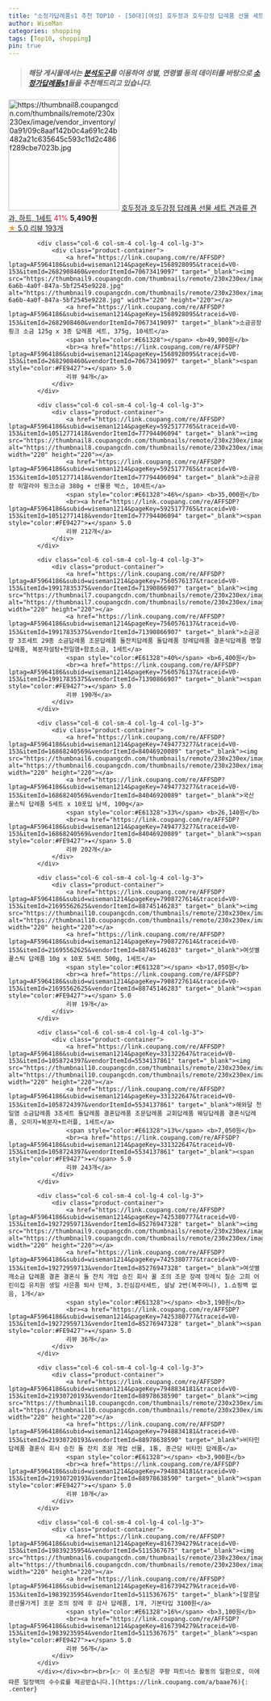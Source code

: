```yaml
---
title: "소정가답례품s1 추천 TOP10 - [50대][여성] 호두정과 호두강정 답례품 선물 세트 견과류 견과, 하트, 1세트"
author: WiseMan
categories: shopping
tags: [Top10, shopping]
pin: true
---
```


> ##### 해당 게시물에서는 [**분석도구**](https://itemscout.io/)를 이용하여 **성별**, **연령별** 등의 데이터를 바탕으로 [**소정가답례품s1**](https://link.coupang.com/a/baae76)들을 추천해드리고 있습니다.
<div class="container"><div class="row">
            <div class="col-6 col-sm-4 col-lg-4 col-lg-3">
                <div class="product-container">
                    <a href="https://link.coupang.com/re/AFFSDP?lptag=AF5964186&subid=wiseman1214&pageKey=8002364374&traceid=V0-153&itemId=22293010802&vendorItemId=89338571882" target="_blank"><img src="https://thumbnail8.coupangcdn.com/thumbnails/remote/230x230ex/image/vendor_inventory/0a91/09c8aaf142b0c4a691c24b482a21c635645c593c11d2c486f289cbe7023b.jpg" alt="https://thumbnail8.coupangcdn.com/thumbnails/remote/230x230ex/image/vendor_inventory/0a91/09c8aaf142b0c4a691c24b482a21c635645c593c11d2c486f289cbe7023b.jpg" width="220" height="220"></a>
                    <a href="https://link.coupang.com/re/AFFSDP?lptag=AF5964186&subid=wiseman1214&pageKey=8002364374&traceid=V0-153&itemId=22293010802&vendorItemId=89338571882" target="_blank">호두정과 호두강정 답례품 선물 세트 견과류 견과, 하트, 1세트</a>
                    <span style="color:#E61328">41%</span> <b>5,490원</b>
                    <br><a href="https://link.coupang.com/re/AFFSDP?lptag=AF5964186&subid=wiseman1214&pageKey=8002364374&traceid=V0-153&itemId=22293010802&vendorItemId=89338571882" target="_blank"><span style="color:#FE9427">★</span> 5.0
                    리뷰 193개</a>
                </div>
            </div>
            
            <div class="col-6 col-sm-4 col-lg-4 col-lg-3">
                <div class="product-container">
                    <a href="https://link.coupang.com/re/AFFSDP?lptag=AF5964186&subid=wiseman1214&pageKey=1568928095&traceid=V0-153&itemId=2682908460&vendorItemId=70673419097" target="_blank"><img src="https://thumbnail9.coupangcdn.com/thumbnails/remote/230x230ex/image/retail/images/2020/04/28/16/5/7800678d-6a6b-4a0f-847a-5bf2545e9228.jpg" alt="https://thumbnail9.coupangcdn.com/thumbnails/remote/230x230ex/image/retail/images/2020/04/28/16/5/7800678d-6a6b-4a0f-847a-5bf2545e9228.jpg" width="220" height="220"></a>
                    <a href="https://link.coupang.com/re/AFFSDP?lptag=AF5964186&subid=wiseman1214&pageKey=1568928095&traceid=V0-153&itemId=2682908460&vendorItemId=70673419097" target="_blank">소금공장 핑크 소금 125g x 3종 답례품 세트, 375g, 10세트</a>
                    <span style="color:#E61328"></span> <b>49,900원</b>
                    <br><a href="https://link.coupang.com/re/AFFSDP?lptag=AF5964186&subid=wiseman1214&pageKey=1568928095&traceid=V0-153&itemId=2682908460&vendorItemId=70673419097" target="_blank"><span style="color:#FE9427">★</span> 5.0
                    리뷰 94개</a>
                </div>
            </div>
            
            <div class="col-6 col-sm-4 col-lg-4 col-lg-3">
                <div class="product-container">
                    <a href="https://link.coupang.com/re/AFFSDP?lptag=AF5964186&subid=wiseman1214&pageKey=5925177765&traceid=V0-153&itemId=10512771418&vendorItemId=77794406094" target="_blank"><img src="https://thumbnail8.coupangcdn.com/thumbnails/remote/230x230ex/image/rs_quotation_api/qtxoqp1n/e67d2f764a384b8380a6c137ab71be1c.jpg" alt="https://thumbnail8.coupangcdn.com/thumbnails/remote/230x230ex/image/rs_quotation_api/qtxoqp1n/e67d2f764a384b8380a6c137ab71be1c.jpg" width="220" height="220"></a>
                    <a href="https://link.coupang.com/re/AFFSDP?lptag=AF5964186&subid=wiseman1214&pageKey=5925177765&traceid=V0-153&itemId=10512771418&vendorItemId=77794406094" target="_blank">소금공장 히말라야 핑크소금 380g + 선물용 박스, 10세트</a>
                    <span style="color:#E61328">46%</span> <b>35,000원</b>
                    <br><a href="https://link.coupang.com/re/AFFSDP?lptag=AF5964186&subid=wiseman1214&pageKey=5925177765&traceid=V0-153&itemId=10512771418&vendorItemId=77794406094" target="_blank"><span style="color:#FE9427">★</span> 5.0
                    리뷰 212개</a>
                </div>
            </div>
            
            <div class="col-6 col-sm-4 col-lg-4 col-lg-3">
                <div class="product-container">
                    <a href="https://link.coupang.com/re/AFFSDP?lptag=AF5964186&subid=wiseman1214&pageKey=7560576137&traceid=V0-153&itemId=19917835375&vendorItemId=71390866907" target="_blank"><img src="https://thumbnail7.coupangcdn.com/thumbnails/remote/230x230ex/image/vendor_inventory/77aa/7e2bcf0689c39623fd370a721e2e5f60154a465ec380b3cd4c6470ee4ca8.jpg" alt="https://thumbnail7.coupangcdn.com/thumbnails/remote/230x230ex/image/vendor_inventory/77aa/7e2bcf0689c39623fd370a721e2e5f60154a465ec380b3cd4c6470ee4ca8.jpg" width="220" height="220"></a>
                    <a href="https://link.coupang.com/re/AFFSDP?lptag=AF5964186&subid=wiseman1214&pageKey=7560576137&traceid=V0-153&itemId=19917835375&vendorItemId=71390866907" target="_blank">소금공장 3조세트 29종 소금답례품 조문답례품 돌잔치답례품 돌답례품 장례답례품 결혼식답례품 명절답례품, 복분자설탕+천일염+함초소금, 1세트</a>
                    <span style="color:#E61328">40%</span> <b>6,400원</b>
                    <br><a href="https://link.coupang.com/re/AFFSDP?lptag=AF5964186&subid=wiseman1214&pageKey=7560576137&traceid=V0-153&itemId=19917835375&vendorItemId=71390866907" target="_blank"><span style="color:#FE9427">★</span> 5.0
                    리뷰 190개</a>
                </div>
            </div>
            
            <div class="col-6 col-sm-4 col-lg-4 col-lg-3">
                <div class="product-container">
                    <a href="https://link.coupang.com/re/AFFSDP?lptag=AF5964186&subid=wiseman1214&pageKey=7494773277&traceid=V0-153&itemId=16868240569&vendorItemId=84046920089" target="_blank"><img src="https://thumbnail6.coupangcdn.com/thumbnails/remote/230x230ex/image/vendor_inventory/bdfb/49222f4e66c6f1d4c3b9f109fad3b72a694fb486681a47f92a541e6e9132.jpg" alt="https://thumbnail6.coupangcdn.com/thumbnails/remote/230x230ex/image/vendor_inventory/bdfb/49222f4e66c6f1d4c3b9f109fad3b72a694fb486681a47f92a541e6e9132.jpg" width="220" height="220"></a>
                    <a href="https://link.coupang.com/re/AFFSDP?lptag=AF5964186&subid=wiseman1214&pageKey=7494773277&traceid=V0-153&itemId=16868240569&vendorItemId=84046920089" target="_blank">국산 꿀스틱 답례품 5세트 x 10포입 남색, 100g</a>
                    <span style="color:#E61328">33%</span> <b>26,140원</b>
                    <br><a href="https://link.coupang.com/re/AFFSDP?lptag=AF5964186&subid=wiseman1214&pageKey=7494773277&traceid=V0-153&itemId=16868240569&vendorItemId=84046920089" target="_blank"><span style="color:#FE9427">★</span> 5.0
                    리뷰 202개</a>
                </div>
            </div>
            
            <div class="col-6 col-sm-4 col-lg-4 col-lg-3">
                <div class="product-container">
                    <a href="https://link.coupang.com/re/AFFSDP?lptag=AF5964186&subid=wiseman1214&pageKey=7908727614&traceid=V0-153&itemId=21695562625&vendorItemId=88745146283" target="_blank"><img src="https://thumbnail10.coupangcdn.com/thumbnails/remote/230x230ex/image/vendor_inventory/6f22/d1d5dc31785d203a7ba27a40c36a9da5e32ad1e1bf8e92f043619f7707b4.jpg" alt="https://thumbnail10.coupangcdn.com/thumbnails/remote/230x230ex/image/vendor_inventory/6f22/d1d5dc31785d203a7ba27a40c36a9da5e32ad1e1bf8e92f043619f7707b4.jpg" width="220" height="220"></a>
                    <a href="https://link.coupang.com/re/AFFSDP?lptag=AF5964186&subid=wiseman1214&pageKey=7908727614&traceid=V0-153&itemId=21695562625&vendorItemId=88745146283" target="_blank">여섯별 꿀스틱 답례품 10g x 10포 5세트 500g, 1세트</a>
                    <span style="color:#E61328"></span> <b>17,050원</b>
                    <br><a href="https://link.coupang.com/re/AFFSDP?lptag=AF5964186&subid=wiseman1214&pageKey=7908727614&traceid=V0-153&itemId=21695562625&vendorItemId=88745146283" target="_blank"><span style="color:#FE9427">★</span> 5.0
                    리뷰 19개</a>
                </div>
            </div>
            
            <div class="col-6 col-sm-4 col-lg-4 col-lg-3">
                <div class="product-container">
                    <a href="https://link.coupang.com/re/AFFSDP?lptag=AF5964186&subid=wiseman1214&pageKey=331322647&traceid=V0-153&itemId=1058724397&vendorItemId=5534137861" target="_blank"><img src="https://thumbnail10.coupangcdn.com/thumbnails/remote/230x230ex/image/vendor_inventory/00e6/1b865deb3dca3937e9251e556db244e23bac9c8b92a55c74486bdb0c58f7.png" alt="https://thumbnail10.coupangcdn.com/thumbnails/remote/230x230ex/image/vendor_inventory/00e6/1b865deb3dca3937e9251e556db244e23bac9c8b92a55c74486bdb0c58f7.png" width="220" height="220"></a>
                    <a href="https://link.coupang.com/re/AFFSDP?lptag=AF5964186&subid=wiseman1214&pageKey=331322647&traceid=V0-153&itemId=1058724397&vendorItemId=5534137861" target="_blank">해와달 천일염 소금답례품 3조세트 돌답례품 결혼답례품 조문답례품 교회답례품 웨딩답례품 결혼식답례품, 오미자+복분자+트러플, 1세트</a>
                    <span style="color:#E61328">13%</span> <b>7,050원</b>
                    <br><a href="https://link.coupang.com/re/AFFSDP?lptag=AF5964186&subid=wiseman1214&pageKey=331322647&traceid=V0-153&itemId=1058724397&vendorItemId=5534137861" target="_blank"><span style="color:#FE9427">★</span> 5.0
                    리뷰 243개</a>
                </div>
            </div>
            
            <div class="col-6 col-sm-4 col-lg-4 col-lg-3">
                <div class="product-container">
                    <a href="https://link.coupang.com/re/AFFSDP?lptag=AF5964186&subid=wiseman1214&pageKey=7425380777&traceid=V0-153&itemId=19272959713&vendorItemId=85276947328" target="_blank"><img src="https://thumbnail9.coupangcdn.com/thumbnails/remote/230x230ex/image/vendor_inventory/7684/9ef8ae0258841e96f541910b4eebc398eb886c89c673f8b4fa80590b3d0c.jpg" alt="https://thumbnail9.coupangcdn.com/thumbnails/remote/230x230ex/image/vendor_inventory/7684/9ef8ae0258841e96f541910b4eebc398eb886c89c673f8b4fa80590b3d0c.jpg" width="220" height="220"></a>
                    <a href="https://link.coupang.com/re/AFFSDP?lptag=AF5964186&subid=wiseman1214&pageKey=7425380777&traceid=V0-153&itemId=19272959713&vendorItemId=85276947328" target="_blank">여섯별 깨소금 답례품 결혼 결혼식 돌 잔치 개업 승진 회사 꿀 조의 조문 장례 장례식 칠순 고희 어린이집 유치원 생일 사은품 퇴사 단체, 3.진심감사세트, 설날 2번(복주머니), 1.쇼핑백 없음, 1개</a>
                    <span style="color:#E61328"></span> <b>3,190원</b>
                    <br><a href="https://link.coupang.com/re/AFFSDP?lptag=AF5964186&subid=wiseman1214&pageKey=7425380777&traceid=V0-153&itemId=19272959713&vendorItemId=85276947328" target="_blank"><span style="color:#FE9427">★</span> 5.0
                    리뷰 36개</a>
                </div>
            </div>
            
            <div class="col-6 col-sm-4 col-lg-4 col-lg-3">
                <div class="product-container">
                    <a href="https://link.coupang.com/re/AFFSDP?lptag=AF5964186&subid=wiseman1214&pageKey=7948834181&traceid=V0-153&itemId=21930720193&vendorItemId=88978638590" target="_blank"><img src="https://thumbnail10.coupangcdn.com/thumbnails/remote/230x230ex/image/vendor_inventory/59cf/705e4606791b2e1ba0ff51e7999f96a68da688f594ad332d03057a04da0a.png" alt="https://thumbnail10.coupangcdn.com/thumbnails/remote/230x230ex/image/vendor_inventory/59cf/705e4606791b2e1ba0ff51e7999f96a68da688f594ad332d03057a04da0a.png" width="220" height="220"></a>
                    <a href="https://link.coupang.com/re/AFFSDP?lptag=AF5964186&subid=wiseman1214&pageKey=7948834181&traceid=V0-153&itemId=21930720193&vendorItemId=88978638590" target="_blank">비타민 답례품 결혼식 회사 승진 돌 잔치 조문 개업 선물, 1통, 종근당 비타민 답례품</a>
                    <span style="color:#E61328"></span> <b>3,900원</b>
                    <br><a href="https://link.coupang.com/re/AFFSDP?lptag=AF5964186&subid=wiseman1214&pageKey=7948834181&traceid=V0-153&itemId=21930720193&vendorItemId=88978638590" target="_blank"><span style="color:#FE9427">★</span> 5.0
                    리뷰 10개</a>
                </div>
            </div>
            
            <div class="col-6 col-sm-4 col-lg-4 col-lg-3">
                <div class="product-container">
                    <a href="https://link.coupang.com/re/AFFSDP?lptag=AF5964186&subid=wiseman1214&pageKey=8167394279&traceid=V0-153&itemId=19839235954&vendorItemId=5115367675" target="_blank"><img src="https://thumbnail6.coupangcdn.com/thumbnails/remote/230x230ex/image/vendor_inventory/858b/4a88e0dd104690537af502c80843cb3a45fa4b4c1100225b5a0e8c75fafc.jpg" alt="https://thumbnail6.coupangcdn.com/thumbnails/remote/230x230ex/image/vendor_inventory/858b/4a88e0dd104690537af502c80843cb3a45fa4b4c1100225b5a0e8c75fafc.jpg" width="220" height="220"></a>
                    <a href="https://link.coupang.com/re/AFFSDP?lptag=AF5964186&subid=wiseman1214&pageKey=8167394279&traceid=V0-153&itemId=19839235954&vendorItemId=5115367675" target="_blank">[알콩달콩선물가게] 조문 조의 장례 후 감사 답례품, 1개, 기본타입 3100원</a>
                    <span style="color:#E61328">16%</span> <b>3,100원</b>
                    <br><a href="https://link.coupang.com/re/AFFSDP?lptag=AF5964186&subid=wiseman1214&pageKey=8167394279&traceid=V0-153&itemId=19839235954&vendorItemId=5115367675" target="_blank"><span style="color:#FE9427">★</span> 5.0
                    리뷰 56개</a>
                </div>
            </div>
            </div></div><br><br>[👉 이 포스팅은 쿠팡 파트너스 활동의 일환으로, 이에 따른 일정액의 수수료를 제공받습니다.](https://link.coupang.com/a/baae76){: .center}